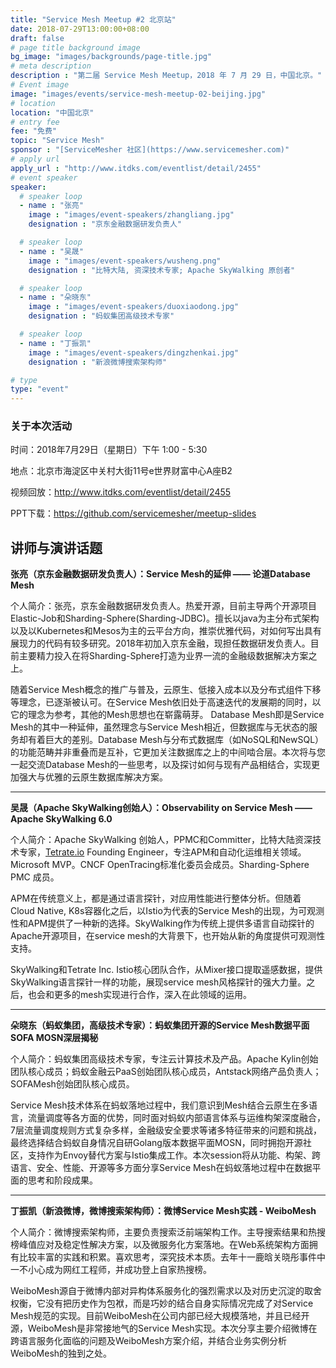 ```yaml
---
title: "Service Mesh Meetup #2 北京站"
date: 2018-07-29T13:00:00+08:00
draft: false
# page title background image
bg_image: "images/backgrounds/page-title.jpg"
# meta description
description : "第二届 Service Mesh Meetup，2018 年 7 月 29 日，中国北京。"
# Event image
image: "images/events/service-mesh-meetup-02-beijing.jpg"
# location
location: "中国北京"
# entry fee
fee: "免费"
topic: "Service Mesh"
sponsor : "[ServiceMesher 社区](https://www.servicemesher.com)"
# apply url
apply_url : "http://www.itdks.com/eventlist/detail/2455"
# event speaker
speaker:
  # speaker loop
  - name : "张亮"
    image : "images/event-speakers/zhangliang.jpg"
    designation : "京东金融数据研发负责人"

  # speaker loop
  - name : "吴晟"
    image : "images/event-speakers/wusheng.png"
    designation : "比特大陆, 资深技术专家; Apache SkyWalking 原创者"

  # speaker loop
  - name : "朵晓东"
    image : "images/event-speakers/duoxiaodong.jpg"
    designation : "蚂蚁集团高级技术专家"

  # speaker loop
  - name : "丁振凯"
    image : "images/event-speakers/dingzhenkai.jpg"
    designation : "新浪微博搜索架构师"

# type
type: "event"
---
```


### 关于本次活动

时间：2018年7月29日（星期日）下午 1:00 - 5:30

地点：北京市海淀区中关村大街11号e世界财富中心A座B2

视频回放：http://www.itdks.com/eventlist/detail/2455

PPT下载：https://github.com/servicemesher/meetup-slides

## 讲师与演讲话题

**张亮（京东金融数据研发负责人）：Service Mesh的延伸 —— 论道Database Mesh**

个人简介：张亮，京东金融数据研发负责人。热爱开源，目前主导两个开源项目Elastic-Job和Sharding-Sphere(Sharding-JDBC)。擅长以java为主分布式架构以及以Kubernetes和Mesos为主的云平台方向，推崇优雅代码，对如何写出具有展现力的代码有较多研究。2018年初加入京东金融，现担任数据研发负责人。目前主要精力投入在将Sharding-Sphere打造为业界一流的金融级数据解决方案之上。

随着Service Mesh概念的推广与普及，云原生、低接入成本以及分布式组件下移等理念，已逐渐被认可。在Service Mesh依旧处于高速迭代的发展期的同时，以它的理念为参考，其他的Mesh思想也在崭露萌芽。 Database Mesh即是Service Mesh的其中一种延伸，虽然理念与Service Mesh相近，但数据库与无状态的服务却有着巨大的差别。Database Mesh与分布式数据库（如NoSQL和NewSQL）的功能范畴并非重叠而是互补，它更加关注数据库之上的中间啮合层。本次将与您一起交流Database Mesh的一些思考，以及探讨如何与现有产品相结合，实现更加强大与优雅的云原生数据库解决方案。

---

**吴晟（Apache SkyWalking创始人）：Observability on Service Mesh —— Apache SkyWalking 6.0**

个人简介：Apache SkyWalking 创始人，PPMC和Committer，比特大陆资深技术专家，[Tetrate.io](http://tetrate.io/) Founding Engineer，专注APM和自动化运维相关领域。Microsoft MVP。CNCF OpenTracing标准化委员会成员。Sharding-Sphere PMC 成员。

APM在传统意义上，都是通过语言探针，对应用性能进行整体分析。但随着Cloud Native, K8s容器化之后，以Istio为代表的Service Mesh的出现，为可观测性和APM提供了一种新的选择。SkyWalking作为传统上提供多语言自动探针的Apache开源项目，在service mesh的大背景下，也开始从新的角度提供可观测性支持。

SkyWalking和Tetrate Inc. Istio核心团队合作，从Mixer接口提取遥感数据，提供SkyWalking语言探针一样的功能，展现service mesh风格探针的强大力量。之后，也会和更多的mesh实现进行合作，深入在此领域的运用。

---

**朵晓东（蚂蚁集团，高级技术专家）：蚂蚁集团开源的Service Mesh数据平面SOFA MOSN深层揭秘**

个人简介：蚂蚁集团高级技术专家，专注云计算技术及产品。Apache Kylin创始团队核心成员；蚂蚁金融云PaaS创始团队核心成员，Antstack网络产品负责人；SOFAMesh创始团队核心成员。

Service Mesh技术体系在蚂蚁落地过程中，我们意识到Mesh结合云原生在多语言，流量调度等各方面的优势，同时面对蚂蚁内部语言体系与运维构架深度融合，7层流量调度规则方式复杂多样，金融级安全要求等诸多特征带来的问题和挑战，最终选择结合蚂蚁自身情况自研Golang版本数据平面MOSN，同时拥抱开源社区，支持作为Envoy替代方案与Istio集成工作。本次session将从功能、构架、跨语言、安全、性能、开源等多方面分享Service Mesh在蚂蚁落地过程中在数据平面的思考和阶段成果。

---

**丁振凯（新浪微博，微博搜索架构师）：微博Service Mesh实践 - WeiboMesh**

个人简介：微博搜索架构师，主要负责搜索泛前端架构工作。主导搜索结果和热搜榜峰值应对及稳定性解决方案，以及微服务化方案落地。在Web系统架构方面拥有比较丰富的实践和积累。喜欢思考，深究技术本质。去年十一鹿晗关晓彤事件中一不小心成为网红工程师，并成功登上自家热搜榜。

WeiboMesh源自于微博内部对异构体系服务化的强烈需求以及对历史沉淀的取舍权衡，它没有把历史作为包袱，而是巧妙的结合自身实际情况完成了对Service Mesh规范的实现。目前WeiboMesh在公司内部已经大规模落地，并且已经开源，WeiboMesh是非常接地气的Service Mesh实现。本次分享主要介绍微博在跨语言服务化面临的问题及WeiboMesh方案介绍，并结合业务实例分析WeiboMesh的独到之处。
